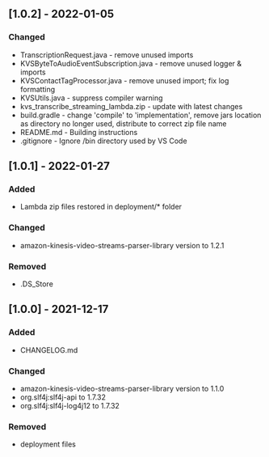 ## [1.0.2] - 2022-01-05
### Changed
- TranscriptionRequest.java - remove unused imports
- KVSByteToAudioEventSubscription.java - remove unused logger & imports
- KVSContactTagProcessor.java - remove unused import; fix log formatting
- KVSUtils.java - suppress compiler warning
- kvs_transcribe_streaming_lambda.zip - update with latest changes
- build.gradle - change 'compile' to 'implementation', remove jars location as directory no longer used, distribute to correct zip file name
- README.md - Building instructions
- .gitignore - Ignore /bin directory used by VS Code

## [1.0.1] - 2022-01-27
### Added
- Lambda zip files restored in deployment/* folder 

### Changed
- amazon-kinesis-video-streams-parser-library version to 1.2.1 

### Removed
- .DS_Store 

## [1.0.0] - 2021-12-17
### Added
- CHANGELOG.md

### Changed
- amazon-kinesis-video-streams-parser-library version to 1.1.0
- org.slf4j:slf4j-api to 1.7.32
- org.slf4j:slf4j-log4j12 to 1.7.32

### Removed
- deployment files